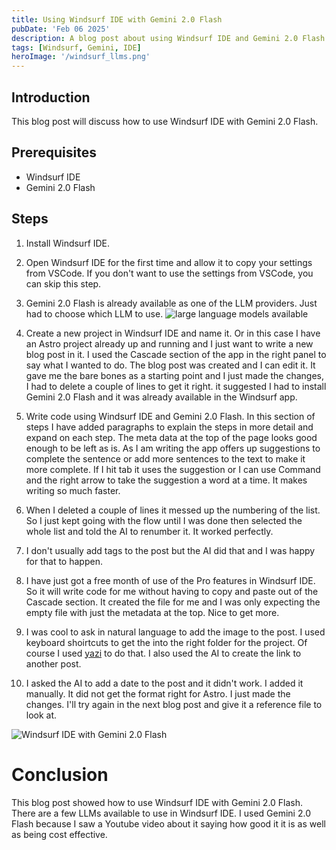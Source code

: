 ```yaml
---
title: Using Windsurf IDE with Gemini 2.0 Flash
pubDate: 'Feb 06 2025'
description: A blog post about using Windsurf IDE and Gemini 2.0 Flash.
tags: [Windsurf, Gemini, IDE]
heroImage: '/windsurf_llms.png'
---
```


## Introduction

This blog post will discuss how to use Windsurf IDE with Gemini 2.0 Flash.

## Prerequisites

*   Windsurf IDE
*   Gemini 2.0 Flash

## Steps

1.  Install Windsurf IDE.
2.  Open Windsurf IDE for the first time and allow it to copy your
    settings from VSCode. If you don't want to use the settings from
    VSCode, you can skip this step.
3.  Gemini 2.0 Flash is already available as one of the LLM 
    providers. Just had to choose which LLM to use.
    ![large language models available](/windsurf_llms.png)

4.  Create a new project in Windsurf IDE and name it. Or in this case I have an Astro project already up and running and I just want to write a new blog post in it. I used the Cascade section of the app in the right panel to say what I wanted to do. The blog post was created and I can edit it. It gave me the bare bones as a starting point and I just made the changes, I had to delete a couple of lines to get it right. it suggested I had to install Gemini 2.0 Flash and it was already available in the Windsurf app.
5.  Write code using Windsurf IDE and Gemini 2.0 Flash.
In this section of steps I have added paragraphs to explain the steps in more detail and expand on each step. The meta data at the top of the page looks good enough to be left as is. As I am writing the app offers up suggestions to complete the sentence or add more sentences to the text to make it more complete. If I hit tab it uses the suggestion or I can use Command and the right arrow to take the suggestion a word at a time. It makes writing so much faster.
6. When I deleted a couple of lines it messed up the numbering of the list. So I just kept going with the flow until I was done then selected the whole list and told the AI to renumber it. It worked perfectly.
7. I don't usually add tags to the post but the AI did that and I was happy for that to happen.
8. I have just got a free month of use of the Pro features in Windsurf IDE. So it will write code for me without having to copy and paste out of the Cascade section. It created the file for me and I was only expecting the empty file with just the metadata at the top. Nice to get more.
9. I was cool to ask in natural language to add the image to the post. I used keyboard shoirtcuts to get the into the right folder for the project. Of course I used [yazi](/blog/yazi.md) to do that. I also used the AI to create the link to another post.
10. I asked the AI to add a date to the post and it didn't work. I added it manually. It did not get the format right for Astro. I just made the changes. I'll try again in the next blog post and give it a reference file to look at.

![Windsurf IDE with Gemini 2.0 Flash](/windsurf_full.png)


#  Conclusion

This blog post showed how to use Windsurf IDE with Gemini 2.0 Flash. There are a few LLMs available to use in Windsurf IDE. I used Gemini 2.0 Flash because I saw a Youtube video about it saying how good it it is as well as being cost effective.
